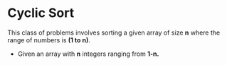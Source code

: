 # Cyclic Sort

This class of problems involves sorting a given array of size **n** where the range of numbers is **(1 to n)**. 

- Given an array with **n** integers ranging from **1-n.**
